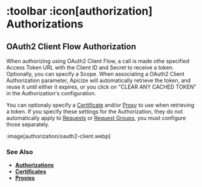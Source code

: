 # :toolbar :icon[authorization] Authorizations

## OAuth2 Client Flow Authorization

When authorizing using OAuth2 Client Flow, a call is made othe specified Access Token URL with the Client ID and Secret to receive a token.
Optionally, you can specify a Scope.  When associating a OAuth2 Client Authorization parameter, Apicize will automatically retrieve the token,
and reuse it until either it expires, or you click on "CLEAR ANY CACHED TOKEN" in the Authorization's configuration.

You can optionaly specify a [Certificate](help:certificates) and/or [Proxy](help:proxies) to use when retrieving a token. If you specify
these settings for the Authorization, they do not automatically apply to [Requests](help:requests) or [Request Groups](help:groups), you 
must configure those separately.

:image[authorization/oauth2-client.webp]

### See Also

* [**Authorizations**](help:authorizations)
* [**Certificates**](help:certificates)
* [**Proxies**](help:proxies)

